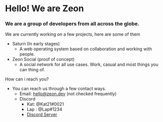 <h1 style="align-text:center;">Hello! We are Zeon</h1>
<h3 style="align-text:center;">We are a group of developers from all across the globe.</h3>

We are currently working on a few projects, here are some of them
- Saturn (In early stages)
  - A web operating system based on collaboration and working with people.
- Zeon Social (proof of concept)
  - A social network for all use cases. Work, casual and most things you can thing of.
  
How can i reach you?
- You can reach us through a few contact ways.
  - Email: hello@zeon.dev (not checked frequently)
  - Discord
    - Kat: @Kat21#0021
    - Lap : @Lap#1234
    - [Discord Server](https://discord.gg/u3wxD9x7qD)
